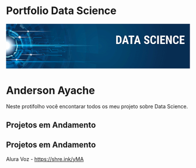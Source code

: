 # Portfolio Data Science

![Screenshot](image.png)


# Anderson Ayache 
Neste protifolho você encontarar todos os meu projeto sobre Data Science.

## Projetos em Andamento


## Projetos em Andamento
Alura Voz - https://shre.ink/yMA
